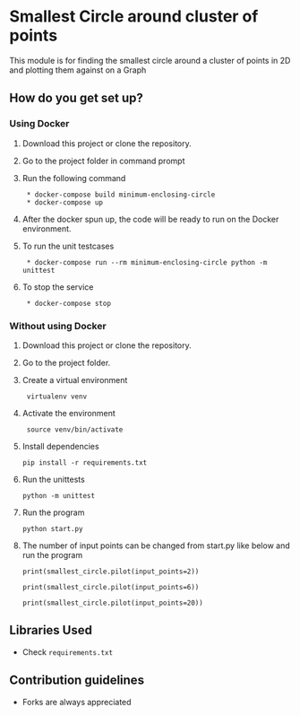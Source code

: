 # Smallest Circle around cluster of points #
This module is for finding the
smallest circle around a cluster of points in 2D
and plotting them against on a Graph

## How do you get set up? ##

### Using Docker ###
1. Download this project or clone the repository.
2. Go to the project folder in command prompt
3. Run the following command

        * docker-compose build minimum-enclosing-circle
        * docker-compose up
        
4. After the docker spun up, the code will be ready to run on the Docker environment.
5. To run the unit testcases

        * docker-compose run --rm minimum-enclosing-circle python -m unittest
        
6. To stop the service

        * docker-compose stop

### Without using Docker ###
1. Download this project or clone the repository.
2. Go to the project folder.
3. Create a virtual environment

        virtualenv venv
     
4. Activate the environment
     
        source venv/bin/activate
        
5. Install dependencies

       pip install -r requirements.txt
       
6. Run the unittests

       python -m unittest
       
7. Run the program
        
       python start.py
 
8. The number of input points can be changed from start.py like below and run the program
   
     `print(smallest_circle.pilot(input_points=2))`
     
     `print(smallest_circle.pilot(input_points=6))`
     
     `print(smallest_circle.pilot(input_points=20))`

## Libraries Used ##

- Check `requirements.txt`

## Contribution guidelines ##
- Forks are always appreciated




 
         
      
 
